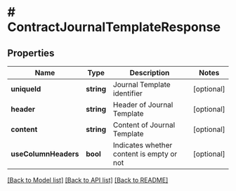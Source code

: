 # # ContractJournalTemplateResponse

## Properties

Name | Type | Description | Notes
------------ | ------------- | ------------- | -------------
**uniqueId** | **string** | Journal Template identifier | [optional]
**header** | **string** | Header of Journal Template | [optional]
**content** | **string** | Content of Journal Template | [optional]
**useColumnHeaders** | **bool** | Indicates whether content is empty or not | [optional]

[[Back to Model list]](../../README.md#models) [[Back to API list]](../../README.md#endpoints) [[Back to README]](../../README.md)
